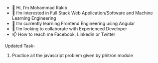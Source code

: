 - 👋 Hi, I’m Mohammad Rakib
- 👀 I’m interested in Full Stack Web Application/Software and Machine Learning Engineering
- 🌱 I’m currently learning Frontend Engineering using Angular
- 💞️ I’m looking to collaborate with Experienced Developer
- 📫 How to reach me Facebook, Linkedin or Twitter

Updated Task-
1) Practice all the javascript problem given by phitron module

<!---
roman1117459II/roman1117459II is a ✨ special ✨ repository because its `README.md` (this file) appears on your GitHub profile.
You can click the Preview link to take a look at your changes.
--->
